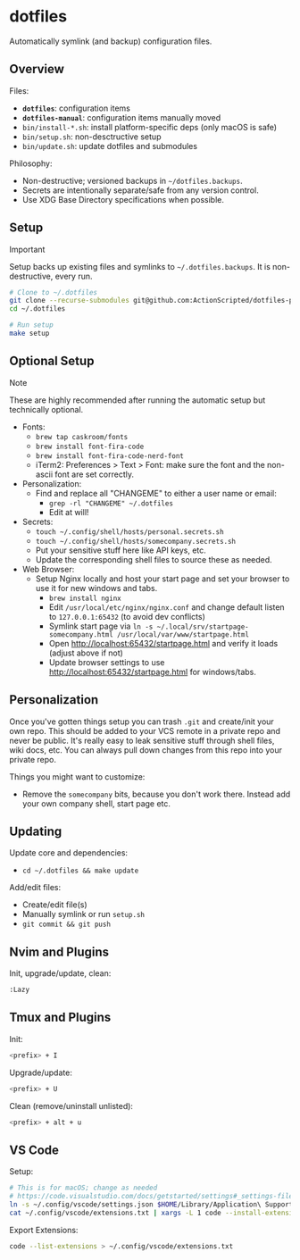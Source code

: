 # dotfiles

Automatically symlink (and backup) configuration files.

## Overview

Files:

- **`dotfiles`**: configuration items
- **`dotfiles-manual`**: configuration items manually moved
- `bin/install-*.sh`: install platform-specific deps (only macOS is safe)
- `bin/setup.sh`: non-desctructive setup
- `bin/update.sh`: update dotfiles and submodules

Philosophy:

- Non-destructive; versioned backups in `~/dotfiles.backups`.
- Secrets are intentionally separate/safe from any version control.
- Use XDG Base Directory specifications when possible.

## Setup

> [!IMPORTANT]
> Setup backs up existing files and symlinks to `~/.dotfiles.backups`. It is non-destructive, every run.

```bash
# Clone to ~/.dotfiles
git clone --recurse-submodules git@github.com:ActionScripted/dotfiles-private.git ~/.dotfiles
cd ~/.dotfiles

# Run setup
make setup
```

## Optional Setup

> [!NOTE]
> These are highly recommended after running the automatic setup but technically optional.

- Fonts:
  - `brew tap caskroom/fonts`
  - `brew install font-fira-code`
  - `brew install font-fira-code-nerd-font`
  - iTerm2: Preferences > Text > Font: make sure the font and the non-ascii font are set correctly.
- Personalization:
  - Find and replace all "CHANGEME" to either a user name or email:
    - `grep -rl "CHANGEME" ~/.dotfiles`
    - Edit at will!
- Secrets:
  - `touch ~/.config/shell/hosts/personal.secrets.sh`
  - `touch ~/.config/shell/hosts/somecompany.secrets.sh`
  - Put your sensitive stuff here like API keys, etc.
  - Update the corresponding shell files to source these as needed.
- Web Browser:
  - Setup Nginx locally and host your start page and set your browser to use it for new windows and tabs.
    - `brew install nginx`
    - Edit `/usr/local/etc/nginx/nginx.conf` and change default listen to `127.0.0.1:65432` (to avoid dev conflicts)
    - Symlink start page via `ln -s ~/.local/srv/startpage-somecompany.html /usr/local/var/www/startpage.html`
    - Open <http://localhost:65432/startpage.html> and verify it loads (adjust above if not)
    - Update browser settings to use <http://localhost:65432/startpage.html> for windows/tabs.

## Personalization

Once you've gotten things setup you can trash `.git` and create/init your own repo. This should be added to your VCS remote in a private repo and never be public. It's really easy to leak sensitive stuff through shell files, wiki docs, etc. You can always pull down changes from this repo into your private repo.

Things you might want to customize:

- Remove the `somecompany` bits, because you don't work there. Instead add your own company shell, start page etc.

## Updating

Update core and dependencies:

- `cd ~/.dotfiles && make update`

Add/edit files:

- Create/edit file(s)
- Manually symlink or run `setup.sh`
- `git commit && git push`

## Nvim and Plugins

Init, upgrade/update, clean:

```bash
:Lazy
```

## Tmux and Plugins

Init:

```bash
<prefix> + I
```

Upgrade/update:

```bash
<prefix> + U
```

Clean (remove/uninstall unlisted):

```bash
<prefix> + alt + u
```

## VS Code

Setup:

```bash
# This is for macOS; change as needed
# https://code.visualstudio.com/docs/getstarted/settings#_settings-file-locations
ln -s ~/.config/vscode/settings.json $HOME/Library/Application\ Support/Code/User/settings.json
cat ~/.config/vscode/extensions.txt | xargs -L 1 code --install-extension
```

Export Extensions:

```bash
code --list-extensions > ~/.config/vscode/extensions.txt
```
